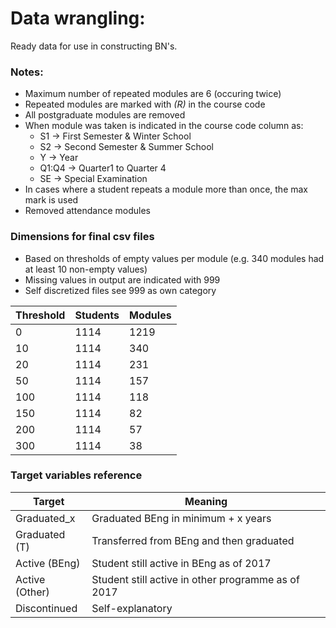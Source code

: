 # Data wrangling:

Ready data for use in constructing BN's.

### Notes:

* Maximum number of repeated modules are 6 (occuring twice)
* Repeated modules are marked with *(R)* in the course code
* All postgraduate modules are removed
* When module was taken is indicated in the course code column as:
	* S1 	-> First Semester & Winter School
	* S2 	-> Second Semester & Summer School
	* Y 	-> Year
	* Q1:Q4	-> Quarter1 to Quarter 4
	* SE	-> Special Examination
* In cases where a student repeats a module more than once, the max mark is used
* Removed attendance modules

### Dimensions for final csv files
* Based on thresholds of empty values per module (e.g. 340 modules had at least 10 non-empty values)
* Missing values in output are indicated with 999
* Self discretized files see 999 as own category

Threshold | Students | Modules
----------|----------|--------
0 | 1114 | 1219
10 | 1114 | 340
20 | 1114 | 231
50 | 1114 | 157
100 | 1114 | 118
150 | 1114 | 82
200 | 1114 | 57
300 | 1114 | 38

### Target variables reference

Target | Meaning
----------|---------
Graduated_x | Graduated BEng in minimum + x years 
Graduated (T) | Transferred from BEng and then graduated
Active (BEng) | Student still active in BEng as of 2017
Active (Other) | Student still active in other programme as of 2017
Discontinued | Self-explanatory
